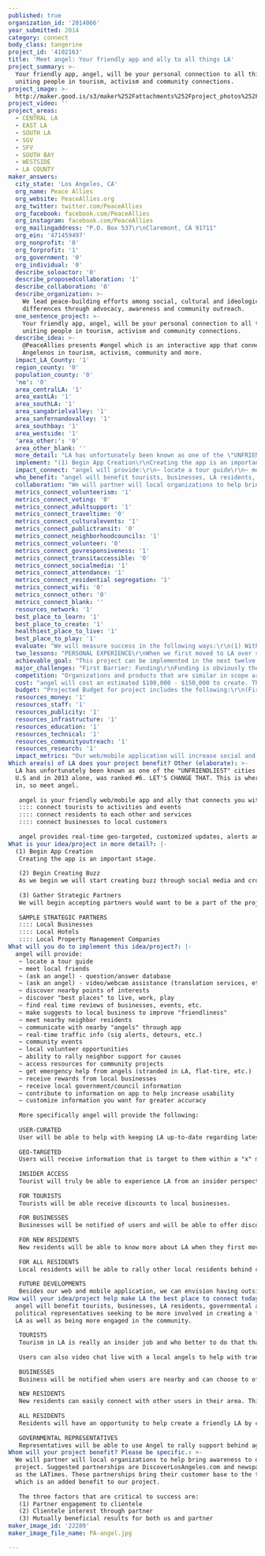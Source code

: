 ```yaml
---
published: true
organization_id: '2014066'
year_submitted: 2014
category: connect
body_class: tangerine
project_id: '4102163'
title: 'Meet angel: Your friendly app and ally to all things LA'
project_summary: >-
  Your friendly app, angel, will be your personal connection to all things LA,
  uniting people in tourism, activism and community connections.
project_image: >-
  http://maker.good.is/s3/maker%252Fattachments%252Fproject_photos%252Fimages%252F22289%252Fdisplay%252FPA-angel.jpg=c570x385
project_video: ''
project_areas:
  - CENTRAL LA
  - EAST LA
  - SOUTH LA
  - SGV
  - SFV
  - SOUTH BAY
  - WESTSIDE
  - LA COUNTY
maker_answers:
  city_state: 'Los Angeles, CA'
  org_name: Peace Allies
  org_website: PeaceAllies.org
  org_twitter: twitter.com/PeaceAllies
  org_facebook: facebook.com/PeaceAllies
  org_instagram: facebook.com/PeaceAllies
  org_mailingaddress: "P.O. Box 537\r\nClaremont, CA 91711"
  org_ein: '471459497'
  org_nonprofit: '0'
  org_forprofit: '1'
  org_government: '0'
  org_individual: '0'
  describe_soloactor: '0'
  describe_proposedcollaboration: '1'
  describe_collaboration: '0'
  describe_organization: >-
    We lead peace-building efforts among social, cultural and ideological
    differences through advocacy, awareness and community outreach.
  one_sentence_project: >-
    Your friendly app, angel, will be your personal connection to all things LA,
    uniting people in tourism, activism and community connections.
  describe_idea: >-
    @PeaceAllies presents #angel which is an interactive app that connects
    Angelenos in tourism, activism, community and more.
  impact_LA_County: '1'
  region_county: '0'
  population_county: '0'
  'no': '0'
  area_centralLA: '1'
  area_eastLA: '1'
  area_southLA: '1'
  area_sangabrielvalley: '1'
  area_sanfernandovalley: '1'
  area_southbay: '1'
  area_westside: '1'
  'area_other:': '0'
  area_other_blank: ''
  more_detail: "LA has unfortunately been known as one of the \"UNFRIENDLIEST\" cities in the U.S and in 2013 alone, was ranked #6. LET'S CHANGE THAT. This is where we come in, so meet angel.\r\n\r\nangel is your friendly web/mobile app and ally that connects you with the ins-and-outs of LA. \r\n:::: connect tourists to activities and events\r\n:::: connect residents to each other and services\r\n:::: connect businesses to local customers\r\n\r\nangel provides real-time geo-targeted, customized updates, alerts and guidance to businesses, tourists and residents. Businesses will be able to access local customers, tourist can discover LA easier and residents will engage other residents with things that matter to them most."
  implement: "(1) Begin App Creation\r\nCreating the app is an important stage. \r\n\r\n(2) Begin Creating Buzz\r\nAs we begin we will start creating buzz through social media and crowd funding sources\r\n\r\n(3) Gather Strategic Partners\r\nWe will begin accepting partners would want to be a part of the project. We will use this as a form of revenue generations as well as advertising purposes for our partners.\r\n\r\nSAMPLE STRATEGIC PARTNERS\r\n:::: Local Businesses\r\n:::: Local Hotels\r\n:::: Local Property Management Companies"
  impact_connect: "angel will provide:\r\n~ locate a tour guide\r\n~ meet local friends\r\n~ (ask an angel) - question/answer database\r\n~ (ask an angel) - video/webcam assistance (translation services, etc)\r\n~ discover nearby points of interests\r\n~ discover \"best places\" to live, work, play\r\n~ find real time reviews of businesses, events, etc.\r\n~ make suggests to local business to improve \"friendliness\"\r\n~ meet nearby neighbor residents\r\n~ communicate with nearby \"angels\" through app\r\n~ real-time traffic info (sig alerts, detours, etc.)\r\n~ community events\r\n~ local volunteer opportunities\r\n~ ability to rally neighbor support for causes\r\n~ access resources for community projects\r\n~ get emergency help from angels (stranded in LA, flat-tire, etc.)\r\n~ receive rewards from local businesses\r\n~ receive local government/council information\r\n~ contribute to information on app to help increase usability\r\n~ customize information you want for greater accuracy\r\n\r\nMore specifically angel will provide the following:\r\n\r\nUSER-CURATED\r\nUser will be able to help with keeping LA up-to-date regarding latest news and updates\r\n\r\nGEO-TARGETED\r\nUsers will receive information that is target to them within a \"x\" mile radius thereby increasing local community engagement.\r\n\r\nINSIDER ACCESS\r\nTourist will truly be able to experience LA from an insider perspective and have access to tour guides as needed.\r\n\r\nFOR TOURISTS\r\nTourists will be able receive discounts to local businesses.\r\n\r\nFOR BUSINESSES\r\nBusinesses will be notified of users and will be able to offer discounts and rewards to users. Tourists will be able to connect with a LA guide and\r\n\r\nFOR NEW RESIDENTS\r\nNew residents will be able to know more about LA when they first move. (i.e. best places to work, live, find friends, etc.)\r\n\r\nFOR ALL RESIDENTS\r\nLocal residents will be able to rally other local residents behind community causes. Once \"x\" residents share the same vision for their local community, we suggest an organizer that will facilitate making the vision a reality for all local residents.\r\n\r\nFUTURE DEVELOPMENTS\r\nBesides our web and mobile application, we can envision having outside kiosks in various places around LA that assist tourists and residents, who may not have access to internet or smart phones, to connect with local businesses and events. These kiosks can be located at malls, street-side and other venues."
  who_benefit: "angel will benefit tourists, businesses, LA residents, governmental and political representatives seeking to be more involved in creating a friendlier LA as well as being more engaged in the community.\r\n\r\nTOURISTS\r\nTourism in LA is really an insider job and who better to do that than an Angel. The app will give you an real-time view of everything happening in LA and can users can find what interests them. If they want they can even find a local \"angel\" (tour guide) that can show them around LA.\r\n\r\nUsers can also video chat live with a local angels to help with translating signs in specific parts of LA (Chinatown, Koreatown, etc.)\r\n\r\nBUSINESSES\r\nBusiness will be notified when users are nearby and can choose to offer special discounts. Users that also \"like\" the business receive periodic discounts and rewards as determined by the business.\r\n\r\nNEW RESIDENTS\r\nNew residents can easily connect with other users in their area. This will allow users to build friendships.\r\n\r\nALL RESIDENTS\r\nResidents will have an opportunity to help create a friendly LA by connecting with other local Angelenos about issues that matter to them. When a designated number of residents share the same vision, Angel will help to select an Organizer among the residence. Then Angel will connect the organizer to partner organizations to implement the vision. (i.e. creating a local dog park, developing a neighborhood watch, having cleaning streets.\r\n\r\nGOVERNMENTAL REPRESENTATIVES\r\nRepresentatives will be able to use Angel to rally support behind agendas and initiatives. Angel will also serve as a digital signature when needed for polls and petitions for initiatives."
  collaboration: "We will partner will local organizations to help bring awareness to our project. Suggested partnerships are DiscoverLosAngeles.com and newspapers such as the LATimes. These partnerships bring their customer base to the table which is an added benefit to our project.\r\n\r\nThe three factors that are critical to success are:\r\n(1) Partner engagement to clientele\r\n(2) Clientele interest through partner\r\n(3) Mutually beneficial results for both us and partner"
  metrics_connect_volunteerism: '1'
  metrics_connect_voting: '0'
  metrics_connect_adultsupport: '1'
  metrics_connect_traveltime: '0'
  metrics_connect_culturalevents: '1'
  metrics_connect_publictransit: '0'
  metrics_connect_neighborhoodcouncils: '1'
  metrics_connect_volunteer: '0'
  metrics_connect_govresponsiveness: '1'
  metrics_connect_transitaccessible: '0'
  metrics_connect_socialmedia: '1'
  metrics_connect_attendance: '1'
  metrics_connect_residential segregation: '1'
  metrics_connect_wifi: '0'
  metrics_connect_other: '0'
  metrics_connect_blank: ''
  resources_network: '1'
  best_place_to_learn: '1'
  best_place_to_create: '1'
  healthiest_place_to_live: '1'
  best_place_to_play: '1'
  evaluate: "We will measure success in the following ways:\r\n(1) Within six months we will have a working app\r\n(2) Within six months we will have a user base of at least 100,000\r\n(3) Within six months we will have a partner base of at least 10,000\r\n(4) We will have an advanced backend system that analyzes user satisfaction (tourists, businesses and residents). This will be in real time and users will be asked to provided solutions (not just feedback for what they don't like). As solutions are provided, changes are made. We will create a \"friendly\" rating index system that allows us to know what users are experiences at every level. The rating index will measure how happy people are with their service of the app, local guides, service at local businesses, community happiness and so on."
  two_lessons: "PERSONAL EXPERIENCE\r\nWhen we first moved to LA over six years ago, it was very difficult to know much about the city. At best, we would just walk around the neighborhood to see what was available. When we tried to find out more about the city from residents (where to live, eat, shop, etc.) it wasn't very helpful. At lot of the comments we received were, \"It depends on what you want to do/eat, etc.\" We want a way that allows new Angelenos to get a clearer picture of the city anytime they choose and anywhere they are.\r\n\r\nWe also landed in Koreatown which is great place rich in culture but can be difficult at times if you don't speak/read Korean. This is true in many other parts to LA. We want to help solve this challenge as well.\r\n\r\nAlso, understanding that LA can be a very difficult place to live \"financially\" as well as \"socially\", we would invite residents over to our place for Thanksgiving if they didn't have anywhere to go or they simply didn't have food themselves. This was always a great experience and it would have been great to actually connect to these residence easier and even have a virtual database \"friend list\" to connect with them later.\r\n\r\nAlso, we like to connect with people and trying to do this was very difficult in LA unless you lived in the community for a while. We were constantly finding out about groups, events and activities after it occurred. We want a way that Angelenos can be more connected to each other.\r\n\r\nPROFESSIONAL EXPERIENCE\r\nBeing a business owner in Los Angeles is also a unique environment and we are constantly trying to reach new customers. It would be great to connect with customers on a tangible need level. If we \"knew\" customers/residents were looking specifically for our service this would save a lot of money on advertising and procuring a customer."
  achievable_goal: "This project can be implemented in the next twelve months because creating the app is simply a matter of funding. Once we begin the development, we have a team of people ready to go with backgrounds in leadership, sales, advertising, and marketing.\r\n\r\nAmong our team, we have trusted connections that we will utilize thereby allowing us to build the project in a fast and sustainable way."
  major_challenges: "First Barrier: Funding\r\nFunding is obviously the first barrier and the $100,000 will ease most of that burden. With our professional background, we understand that many unplanned expenses arise with new venture. We are proactively thinking about as many of those \"unplanned\" expenses now and what we would do about it. To ensure continuity of the project, we will immediately begin raising money from other sources such as personal and private donations. We will begin a crowd-funding campaign as well. We will build a revenue platform that allows us to receive funds from sponsors, advertising partners, revenue sharing/referral fees and other premium services through the project.\r\n\r\nSecond Barrier: Exposure\r\nWe believe that every business has the challenge of exposure so we will immediately begin to garner support through social media and our network of connects. Among our group we are well connected to the business and entertainment world and will utilize this as a means of exposure. We also will begin a serious of PSA's (Public Service Announcement) videos highlighting the project and it's benefits to residences. We will also begin partnering with major travel companies "
  competition: "Organizations and products that are similar in scope are the following:\r\nNextDoor - neighborhood watch\r\nYelp - review service\r\nMeetup - join groups\r\n\r\nWhat makes us unique is that our project offers a tourist component, local business reviews/suggestions for improvement that will give the opportunity to help create change and connect people in integrated and actionable ways. We also offer social networking as well as the ability for real-time information such as guides and translators."
  cost: "angel will cost an estimated $100,000 - $150,000 to create. This cost takes into account fees associated with copyrighting, consulting, research and development, testing and creation. Peace Allies will raise funds through personal and private donations, crowd sourcing and strategic sponsors and partnerships to close the financial gaps.\r\n\r\nProjected Budget for project includes the following:\r\n(First Round Funding: $100,000)\r\n:::: 5,000 - Secure Patents & Copyrights\r\n:::: 2,500 - Website Development And Social Media Creation\r\n:::: 47,500 - Consulting, Research, Design\r\n:::: 20,000 - Development & Testing\r\n:::: 25,000 - Advertising and Marketing\r\n\r\n(Second Round Funding: $50,000)\r\n:::: 20,000 - Advertising and Marketing\r\n:::: 20,000 - Sales & Marketing Team\r\n:::: 10,000 - Merchandise and Give-Aways\r\n\r\n"
  budget: "Projected Budget for project includes the following:\r\n(First Round Funding)\r\n:::: 5,000 - Secure Patents & Copyrights\r\n:::: 2,500 - Website Development And Social Media Creation\r\n:::: 47,500 - Research, Creative Design\r\n:::: 20,000 - Development & Testing\r\n:::: 25,000 - Advertising and Marketing\r\n\r\nIn Detail:\r\n:::: 5,000 - Secure Patents & Copyrights\r\nWe will need to secure patents and copyright to protect the work of the app. This will also allow us to protect possible future developments from the app as well.\r\n\r\n:::: 2,500 - Website Development And Social Media Creation\r\nWe will need a web presence that is connected to crowd funding and social media so as we are creating awareness for the app we can properly capture leads and communicate updates to users and supporters.\r\n\r\n:::: 47,500 - Consulting, Research, Design\r\nWe will contract with a mobile app agency to consult on the creation process. They will do the necessary research and being the mobile app design.\r\n\r\n:::: 20,000 - Development & Beta-Testing\r\nThe agency will begin the next round of creation into developing a working model beyond the prototype. We will likely also begin beta-testing with users interested in helping improve the app.\r\n\r\n\r\n:::: 25,000 - Advertising and Marketing\r\nOnce we have a working model of the app, we will begin marketing the add through strategic online partners and local businesses."
  resources_money: '1'
  resources_staff: '1'
  resources_publicity: '1'
  resources_infrastructure: '1'
  resources_education: '1'
  resources_technical: '1'
  resources_communityoutreach: '1'
  resources_research: '1'
  impact_metrics: "Our web/mobile application will increase social and civic engagement of tourists and local residents. When local officials are involved and have access to our database of users, they will be able to reach a wider audience, faster and more efficiently. We will also encourage friendships within \"x\" location thereby increasing their social media engagement. \r\n\r\nUltimately, we want LA to be a city that is more interconnected and intercultural than it has been ."
Which area(s) of LA does your project benefit? Other (elaborate): >-
  LA has unfortunately been known as one of the "UNFRIENDLIEST" cities in the
  U.S and in 2013 alone, was ranked #6. LET'S CHANGE THAT. This is where we come
  in, so meet angel.
   
   angel is your friendly web/mobile app and ally that connects you with the ins-and-outs of LA. 
   :::: connect tourists to activities and events
   :::: connect residents to each other and services
   :::: connect businesses to local customers
   
   angel provides real-time geo-targeted, customized updates, alerts and guidance to businesses, tourists and residents. Businesses will be able to access local customers, tourist can discover LA easier and residents will engage other residents with things that matter to them most.
What is your idea/project in more detail?: |-
  (1) Begin App Creation
   Creating the app is an important stage. 
   
   (2) Begin Creating Buzz
   As we begin we will start creating buzz through social media and crowd funding sources
   
   (3) Gather Strategic Partners
   We will begin accepting partners would want to be a part of the project. We will use this as a form of revenue generations as well as advertising purposes for our partners.
   
   SAMPLE STRATEGIC PARTNERS
   :::: Local Businesses
   :::: Local Hotels
   :::: Local Property Management Companies
What will you do to implement this idea/project?: |-
  angel will provide:
   ~ locate a tour guide
   ~ meet local friends
   ~ (ask an angel) - question/answer database
   ~ (ask an angel) - video/webcam assistance (translation services, etc)
   ~ discover nearby points of interests
   ~ discover "best places" to live, work, play
   ~ find real time reviews of businesses, events, etc.
   ~ make suggests to local business to improve "friendliness"
   ~ meet nearby neighbor residents
   ~ communicate with nearby "angels" through app
   ~ real-time traffic info (sig alerts, detours, etc.)
   ~ community events
   ~ local volunteer opportunities
   ~ ability to rally neighbor support for causes
   ~ access resources for community projects
   ~ get emergency help from angels (stranded in LA, flat-tire, etc.)
   ~ receive rewards from local businesses
   ~ receive local government/council information
   ~ contribute to information on app to help increase usability
   ~ customize information you want for greater accuracy
   
   More specifically angel will provide the following:
   
   USER-CURATED
   User will be able to help with keeping LA up-to-date regarding latest news and updates
   
   GEO-TARGETED
   Users will receive information that is target to them within a "x" mile radius thereby increasing local community engagement.
   
   INSIDER ACCESS
   Tourist will truly be able to experience LA from an insider perspective and have access to tour guides as needed.
   
   FOR TOURISTS
   Tourists will be able receive discounts to local businesses.
   
   FOR BUSINESSES
   Businesses will be notified of users and will be able to offer discounts and rewards to users. Tourists will be able to connect with a LA guide and
   
   FOR NEW RESIDENTS
   New residents will be able to know more about LA when they first move. (i.e. best places to work, live, find friends, etc.)
   
   FOR ALL RESIDENTS
   Local residents will be able to rally other local residents behind community causes. Once "x" residents share the same vision for their local community, we suggest an organizer that will facilitate making the vision a reality for all local residents.
   
   FUTURE DEVELOPMENTS
   Besides our web and mobile application, we can envision having outside kiosks in various places around LA that assist tourists and residents, who may not have access to internet or smart phones, to connect with local businesses and events. These kiosks can be located at malls, street-side and other venues.
How will your idea/project help make LA the best place to connect today? In LA2050?: >-
  angel will benefit tourists, businesses, LA residents, governmental and
  political representatives seeking to be more involved in creating a friendlier
  LA as well as being more engaged in the community.
   
   TOURISTS
   Tourism in LA is really an insider job and who better to do that than an Angel. The app will give you an real-time view of everything happening in LA and can users can find what interests them. If they want they can even find a local "angel" (tour guide) that can show them around LA.
   
   Users can also video chat live with a local angels to help with translating signs in specific parts of LA (Chinatown, Koreatown, etc.)
   
   BUSINESSES
   Business will be notified when users are nearby and can choose to offer special discounts. Users that also "like" the business receive periodic discounts and rewards as determined by the business.
   
   NEW RESIDENTS
   New residents can easily connect with other users in their area. This will allow users to build friendships.
   
   ALL RESIDENTS
   Residents will have an opportunity to help create a friendly LA by connecting with other local Angelenos about issues that matter to them. When a designated number of residents share the same vision, Angel will help to select an Organizer among the residence. Then Angel will connect the organizer to partner organizations to implement the vision. (i.e. creating a local dog park, developing a neighborhood watch, having cleaning streets.
   
   GOVERNMENTAL REPRESENTATIVES
   Representatives will be able to use Angel to rally support behind agendas and initiatives. Angel will also serve as a digital signature when needed for polls and petitions for initiatives.
Whom will your project benefit? Please be specific.: >-
  We will partner will local organizations to help bring awareness to our
  project. Suggested partnerships are DiscoverLosAngeles.com and newspapers such
  as the LATimes. These partnerships bring their customer base to the table
  which is an added benefit to our project.
   
   The three factors that are critical to success are:
   (1) Partner engagement to clientele
   (2) Clientele interest through partner
   (3) Mutually beneficial results for both us and partner
maker_image_id: '22289'
maker_image_file_name: PA-angel.jpg

---
```


